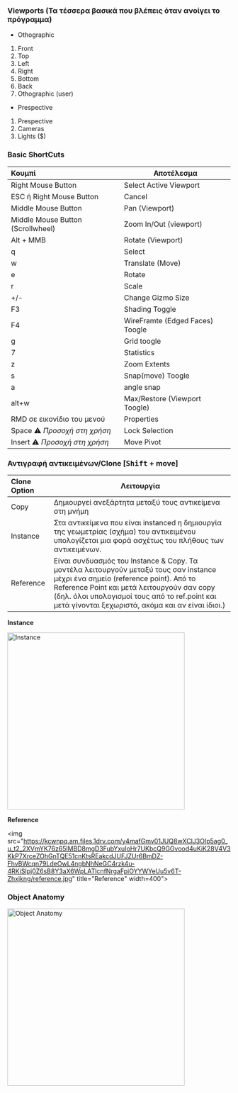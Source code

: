 ### Viewports (Τα τέσσερα βασικά που βλέπεις όταν ανοίγει το πρόγραμμα)

* Othographic

1. Front 
2. Top
3. Left
4. Right
5. Bottom
6. Back
7. Othographic (user)

* Prespective

1. Prespective
2. Cameras
3. Lights ($)

### Basic ShortCuts

|Κουμπί   |Αποτέλεσμα|
|:--------|---------|
|Right Mouse Button | Select Active Viewport |
|ESC ή Right Mouse Button|  Cancel |
|Middle Mouse Button | Pan (Viewport) |
|Middle Mouse Button (Scrollwheel) | Zoom In/Out (viewport) |
|Alt + MMB | Rotate (Viewport)|
|q | Select|
|w| Translate (Move)|
|e| Rotate|
|r| Scale|
|+/-| Change Gizmo Size|
|F3|Shading Toggle|
|F4|WireFramte (Edged Faces) Toogle|
|g |Grid toogle|
|7 |Statistics|
|z|Zoom Extents|
|s|Snap(move) Toogle|
|a|angle snap|
|alt+w|Max/Restore (Viewport Toogle)|
|RMD σε εικονίδιο του μενού | Properties|
|Space ⚠️ *Προσοχή στη χρήση* |Lock Selection|
|Insert ⚠️ *Προσοχή στη χρήση* |Move Pivot|




### Αντιγραφή αντικειμένων/Clone [<kbd>Shift</kbd> + move]

|Clone Option|Λειτουργία|
|:------------|----------|
|Copy        |   Δημιουργεί ανεξάρτητα μεταξύ τους αντικείμενα στη μνήμη   |
|Instance    |   Στα αντικείμενα που είναι instanced η δημιουργία της γεωμετρίας (σχήμα) του αντικειμένου υπολογίζεται μια φορά ασχέτως του πλήθους των αντικειμένων. |
|Reference   |  Είναι συνδυασμός του Instance & Copy. Τα μοντέλα λειτουργούν μεταξύ τους σαν instance μέχρι ένα σημείο (reference point). Από το Reference Point και μετά λειτουργούν σαν copy (δηλ. όλοι υπολογισμοί τους από το ref.point και μετά γίνονται ξεχωριστά, ακόμα και αν είναι ίδιοι.) |

**Instance**

<img src="https://kcwbpq.am.files.1drv.com/y4mdEc39hYobQtJ4aesMHrmK-JxyWEB_QGs016Qn_E6zug8Q_gX1fl4_qcqveRFr68YE90nsTS8OP4yLMHdTpHlbvox6xyk-EMy2Vr7OZAjS4BNg7JUaOA_INnZm-fT4H9FAM1Chpq7OeI2Bf1AbJURX7IanoGuAPzLvMTKqHpc-AVDIW7JtuyzTk3vC4gB77pgPxO1uLANvCa5dwv_TBBpew/Instance.jpg" title="Instance" width="400">

**Reference**

<img src="https://kcwnpq.am.files.1drv.com/y4mafGmv01JUQ8wXClJ3OIp5ag0_u_t2_2XVmYK76z65lMBD8mgD3FubYxuIoHr7UKbcQ9GGvood4uKiK28V4V3KkP7XrceZOhGnTQE51cnKtsREakcdJUFJZUr6BmDZ-FhvBWcqn79LdeOwL4ngbNhNeGC4rzk4u-4RKiSlpj0Z6sB8Y3aX6WpLATlcnfNrgaFpiOYYWYeUu5v6T-Zhxjkng/reference.jpg" title="Reference" width=400">

### Object Anatomy

<img src="https://kswcpq.am.files.1drv.com/y4mIH0K6lKtcAUQM-uHXqu00cwc6pN6mjjFHt-Vg-JMhrIJhQ0droHPCmy7GNy_ztEDfRvoWl1r64tx4FUloc-dZgPlrEEeKj9brTPIHJCxorfR889EhcZG0Wl03lLMoibrP7U1Ggb-clGgChC0imbXlVJlv8E3Yet5qdSHvtEZpoWbRXhtrCiHBiCwfj0KMCKyAWXnMyyF-y_ECbM64dqAvA/object_anatomy.jpg" title="Object Anatomy" width="400">


